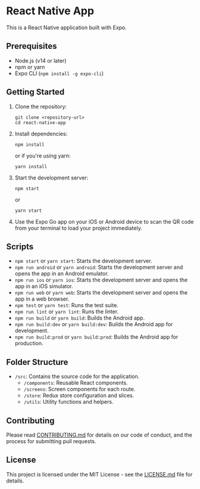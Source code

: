 # React Native App

This is a React Native application built with Expo.

## Prerequisites

- Node.js (v14 or later)
- npm or yarn
- Expo CLI (`npm install -g expo-cli`)

## Getting Started

1. Clone the repository:
   ```
   git clone <repository-url>
   cd react-native-app
   ```

2. Install dependencies:
   ```
   npm install
   ```
   or if you're using yarn:
   ```
   yarn install
   ```

3. Start the development server:
   ```
   npm start
   ```
   or
   ```
   yarn start
   ```

4. Use the Expo Go app on your iOS or Android device to scan the QR code from your terminal to load your project immediately.

## Scripts

- `npm start` or `yarn start`: Starts the development server.
- `npm run android` or `yarn android`: Starts the development server and opens the app in an Android emulator.
- `npm run ios` or `yarn ios`: Starts the development server and opens the app in an iOS simulator.
- `npm run web` or `yarn web`: Starts the development server and opens the app in a web browser.
- `npm test` or `yarn test`: Runs the test suite.
- `npm run lint` or `yarn lint`: Runs the linter.
- `npm run build` or `yarn build`: Builds the Android app.
- `npm run build:dev` or `yarn build:dev`: Builds the Android app for development.
- `npm run build:prod` or `yarn build:prod`: Builds the Android app for production.

## Folder Structure

- `/src`: Contains the source code for the application.
  - `/components`: Reusable React components.
  - `/screens`: Screen components for each route.
  - `/store`: Redux store configuration and slices.
  - `/utils`: Utility functions and helpers.

## Contributing

Please read [CONTRIBUTING.md](CONTRIBUTING.md) for details on our code of conduct, and the process for submitting pull requests.

## License

This project is licensed under the MIT License - see the [LICENSE.md](LICENSE.md) file for details.